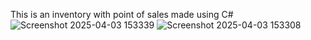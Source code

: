 This is an inventory with point of sales made using C#![Screenshot 2025-04-03 153339](https://github.com/user-attachments/assets/ab112a12-a90f-4cbc-8d80-6f152eb2eb16)
![Screenshot 2025-04-03 153308](https://github.com/user-attachments/assets/0d03413c-3b5b-4e60-9bc7-16bd181d3e54)
